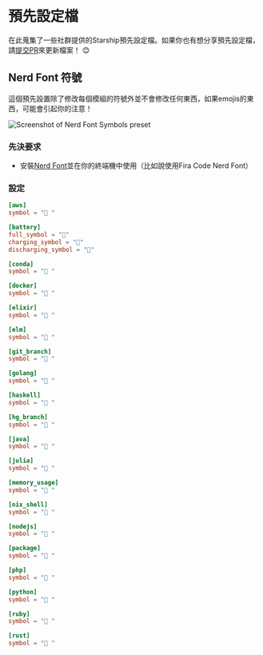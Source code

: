 # 預先設定檔

在此蒐集了一些社群提供的Starship預先設定檔。如果你也有想分享預先設定檔，請[提交PR](https://github.com/starship/starship/edit/master/docs/presets/README.md)來更新檔案！ 😊

## Nerd Font 符號

這個預先設置除了修改每個模組的符號外並不會修改任何東西，如果emojis的東西，可能會引起你的注意！

![Screenshot of Nerd Font Symbols preset](/presets/nerd-font-symbols.png)

### 先決要求

- 安裝[Nerd Font](https://www.nerdfonts.com/)並在你的終端機中使用（比如說使用Fira Code Nerd Font）

### 設定

```toml
[aws]
symbol = " "

[battery]
full_symbol = ""
charging_symbol = ""
discharging_symbol = ""

[conda]
symbol = " "

[docker]
symbol = " "

[elixir]
symbol = " "

[elm]
symbol = " "

[git_branch]
symbol = " "

[golang]
symbol = " "

[haskell]
symbol = " "

[hg_branch]
symbol = " "

[java]
symbol = " "

[julia]
symbol = " "

[memory_usage]
symbol = " "

[nix_shell]
symbol = " "

[nodejs]
symbol = " "

[package]
symbol = " "

[php]
symbol = " "

[python]
symbol = " "

[ruby]
symbol = " "

[rust]
symbol = " "
```
